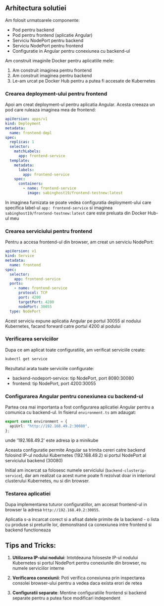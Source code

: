 ## Arhitectura solutiei

Am folosit urmatoarele componente:

- Pod pentru backend
- Pod pentru frontend (aplicatie Angular)
- Serviciu NodePort pentru backend
- Serviciu NodePort pentru frontend
- Configuratie in Angular pentru conexiunea cu backend-ul

Am construit imaginile Docker pentru aplicatiile mele:

1. Am construit imaginea pentru frontend
2. Am construit imaginea pentru backend
3. Le-am urcat pe Docker Hub pentru a putea fi accesate de Kubernetes

### Crearea deployment-ului pentru frontend

Apoi am creat deployment-ul pentru aplicatia Angular. Acesta creeaza un pod care ruleaza imaginea mea de frontend:

```yaml
apiVersion: apps/v1
kind: Deployment
metadata:
  name: frontend-depl
spec:
  replicas: 1
  selector:
    matchLabels:
      app: frontend-service
  template:
    metadata:
      labels:
        app: frontend-service
    spec:
      containers:
        - name: frontend-service
          image: sabinghost19/frontend-testnew:latest
```

In imaginea furnizata se poate vedea configuratia deployment-ului care specifica label-ul `app: frontend-service` si imaginea `sabinghost19/frontend-testnew:latest` care este preluata din Docker Hub-ul meu

### Crearea serviciului pentru frontend

Pentru a accesa frontend-ul din browser, am creat un serviciu NodePort:

```yaml
apiVersion: v1
kind: Service
metadata:
  name: frontend
spec:
  selector:
    app: frontend-service
  ports:
    - name: frontend-service
      protocol: TCP
      port: 4200
      targetPort: 4200
      nodePort: 30055
  type: NodePort
```

Acest serviciu expune aplicatia Angular pe portul 30055 al nodului Kubernetes, facand forward catre portul 4200 al podului

### Verificarea serviciilor

Dupa ce am aplicat toate configuratiile, am verificat serviciile create:

```bash
kubectl get service
```

Rezultatul arata toate serviciile configurate:

- backend-nodeport-service: tip NodePort, port 8080:30080
- frontend: tip NodePort, port 4200:30055

### Configurarea Angular pentru conexiunea cu backend-ul

Partea cea mai importanta a fost configurarea aplicatiei Angular pentru a comunica cu backend-ul. In fisierul `environment.ts` am adaugat:

```typescript
export const environment = {
  apiUrl: "http://192.168.49.2:30080",
};
```

unde '192.168.49.2' este adresa ip a minikube

Aceasta configuratie permite Angular sa trimita cereri catre backend folosind IP-ul nodului Kubernetes (192.168.49.2) si portul NodePort al serviciului backend (30080)

Initial am incercat sa folosesc numele serviciului (`backend-clusterip-service`), dar am realizat ca acest nume poate fi rezolvat doar in interiorul clusterului Kubernetes, nu si din browser.

### Testarea aplicatiei

Dupa implementarea tuturor configuratiilor, am accesat frontend-ul in browser la adresa `http://192.168.49.2:30055`.

Aplicatia s-a incarcat corect si a afisat datele primite de la backend - o lista cu produse si preturile lor, demonstrand ca conexiunea intre frontend si backend functioneaza

## Tips and Tricks:

1. **Utilizarea IP-ului nodului**: Intotdeauna foloseste IP-ul nodului Kubernetes si portul NodePort pentru conexiunile din browser, nu numele serviciilor interne

2. **Verificarea conexiunii**: Poti verifica conexiunea prin inspectarea consolei browser-ului pentru a vedea daca exista erori de retea

3. **Configuratii separate**: Mentine configuratiile frontend si backend separate pentru a putea face modificari independent
